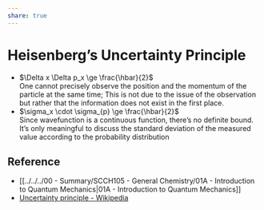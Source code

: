 ```yaml
---
share: true
---
```


# Heisenberg’s Uncertainty Principle

- $\Delta x \Delta p_x \ge \frac{\hbar}{2}​$  
  One cannot precisely observe the position and the momentum of the particle at the same time; This is not due to the issue of the observation but rather that the information does not exist in the first place.
- $\sigma_x \cdot \sigma_{p} \ge \frac{\hbar}{2}$  
  Since wavefunction is a continuous function, there’s no definite bound. It’s only meaningful to discuss the standard deviation of the measured value according to the probability distribution

## Reference

- [[../../../00 - Summary/SCCH105 - General Chemistry/01A - Introduction to Quantum Mechanics|01A - Introduction to Quantum Mechanics]]
- [Uncertainty principle - Wikipedia](https://en.wikipedia.org/wiki/Uncertainty_principle)
